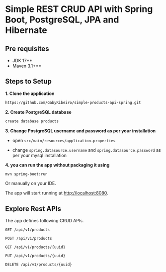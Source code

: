 # Simple REST CRUD API with Spring Boot, PostgreSQL, JPA and Hibernate

## Pre requisites
- JDK 17**
- Maven 3.1+**

## Steps to Setup

**1. Clone the application**

```bash
https://github.com/GabyRibeiro/simple-products-api-spring.git
```

**2. Create PostgreSQL database**
```bash
create database products
```

**3. Change PostgreSQL username and password as per your installation**

+ open `src/main/resources/application.properties`

+ change `spring.datasource.username` and `spring.datasource.password` as per your mysql installation

**4. you can run the app without packaging it using**
```bash
mvn spring-boot:run
```

Or manually on your IDE.

The app will start running at <http://localhost:8080>.

## Explore Rest APIs

The app defines following CRUD APIs.

    GET /api/v1/products
    
    POST /api/v1/products
    
    GET /api/v1/products/{uuid}
    
    PUT /api/v1/products/{uuid}
    
    DELETE /api/v1/products/{uuid}

